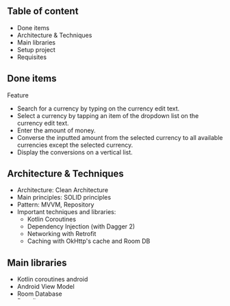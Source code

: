 ## Table of content
* Done items
* Architecture & Techniques
* Main libraries
* Setup project
* Requisites

## Done items
Feature
* Search for a currency by typing on the currency edit text.
* Select a currency by tapping an item of the dropdown list on the currency edit text.
* Enter the amount of money.
* Converse the inputted amount from the selected currency to all available currencies except the selected currency.
* Display the conversions on a vertical list.

## Architecture & Techniques
* Architecture: Clean Architecture
* Main principles: SOLID principles
* Pattern: MVVM, Repository
* Important techniques and libraries: 
    * Kotlin Coroutines
    * Dependency Injection (with Dagger 2)
    * Networking with Retrofit
    * Caching with OkHttp's cache and Room DB

## Main libraries
* Kotlin coroutines android
* Android View Model
* Room Database
* Retrofit
* Dagger 2
* OkHttp
* Paging 3
* Mockito

## Setup project
To run the app.
```
Clone or download the repository from Github.
Open the project from the Currency folder with Android Studio.
Sync project with Gradle files.
Clean and rebuild project.
Run the app on your device or emulator.
```

To run the unit tests.
```
Sync project with Gradle files.
Clean and rebuild project.
Right click on test package (com.phuongduy.currency(test)).
Choose "Run 'Tests in 'currency''" to run all test cases.
Choose "Run 'Tests in 'currency'' with coverage" to run all test cases and see coverage report.
```

## Requisites
* This app requires Android 7.0 (Api 24) or newer
* You must turn on your internet connection at least once to load data from the server
